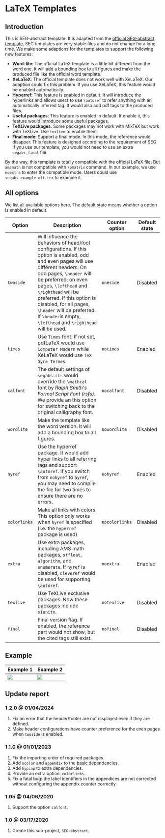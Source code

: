 # LaTeX Templates

## Introduction

This is SEG-abstract template. It is adapted from the [official SEG-abstract template][git-seg]. SEG templates are very stable files and do not change for a long time. We make some adaptions for the templates to support the following new features:

* **Word-lite**: The official LaTeX template is a little bit different from the word one. It will add a bounding box to all figures and make the produced file like the official word template.
* **XeLaTeX**: The official template does not work well with XeLaTeX. Our adaption could fix this problem. If you use XeLaTeX, this feature would be enabled automatically.
* **Hyperref**: This feature is enabled in default. It will introduce the hyperlinks and allows users to use `\autoref` to refer anything with an automatically inferred tag. It would also add pdf tags to the produced files.
* **Useful packages**: This feature is enabled in default. If enable it, this feature would introduce some useful packages.
* **TeXLive packages**: Some packages may not work with MikTeX but work with TeXLive. Use `texlive` to enable them.
* **Final mode**: Support a final mode. In this mode, the reference would disapper. This feature is designed according to the requirement of SEG. If you use our template, you would not need to use an extra `segabs_final` file.

By the way, this template is totally compatible with the official LaTeX file. But `amsmath` is not compatible with `\pmatrix` command. In our example, we use `noextra` to enter the compatible mode. Users could use `segabs_example_off.tex` to examine it.

## All options

We list all available options here. The default state means whether a option is enabled in default.

| Option | Description | Counter option | Default state |
| -----  |   -----     |      -----     |  -----  |
| `twoside` | Will influence the behaviors of head/foot configurations. If this option is enabled, odd and even pages will use different headers. On odd pages, `\header` will be preferred; on even pages, `\lefthead` and `\righthead` will be preferred. If this option is disabled, for all pages, `\header` will be preferred. If `\header`is empty, `\lefthead` and `\righthead` will be used. | `oneside` | Disabled |
| `times` | Use `Times` font. If not set, pdfLaTeX would use `Computer Modern` while XeLaTeX would use `TeX Gyre Termes`.  | `notimes` | Enabled |
| `calfont` | The default settings of `segabs.cls` would override the `\mathcal` font by *Ralph Smith's Formal Script Font (rsfs)*. We provide an this option for switching back to the original calligraphy font.  | `nocalfont` | Disabled |
| `wordlite` | Make the template like the word version. It will add a bounding box to all figures. | `nowordlite` | Disabled |
| `hyref` | Use the hyperref package. It would add hyper links to all referring tags and support `\autoref`. If you switch from `nohyref` to `hyref`, you may need to compile the file for two times to ensure there are no errors. | `nohyref` | Enabled |
| `colorlinks` | Make all links with colors. This option only works when `hyref` is specified (i.e. the `hyperref` package is used) | `nocolorlinks` | Disabled |
| `extra` | Use extra packages, including AMS math packages, `stfloat`, `algorithm`, and `enumerate`. If `hyref` is disabled, `cleveref` would be used for supporting `\autoref`. | `noextra` | Enabled |
| `texlive` | Use TeXLive exclusive packages. Now these packages include `siunitx`. | `notexlive` | Disabled |
| `final` | Final version flag. If enabled, the reference part would not show, but the cited tags still exist. | `nofinal` | Disabled |

## Example

| Example 1 | Example 2 |
| ----- | ----- |
| ![][ex-fig-1] | ![][ex-fig-2] |

## Update report

### 1.2.0 @ 01/04/2024

1. Fix an error that the header/footer are not displayed even if they are defined.
2. Make header configurations have counter preference for the even pages when `twoside` is enabled.

### 1.1.0 @ 01/01/2023

1. Fix the importing order of required packages.
2. Add `xcolor` and `appendix` to the basic dependencies.
3. Add `hypcap` to extra dependencies.
4. Provide an extra option: `colorlinks`.
5. Fix a fatal bug: the label identifiers in the appendices are not corrected without configuring the appendix counter correctly.

### 1.05 @ 04/06/2020

1. Support the option `calfont`.

### 1.0 @ 03/17/2020

1. Create this sub-project, `SEG-abstract`.

[git-seg]:https://github.com/SEGTeX/texmf/tree/master/tex/latex/seg
[git-beamer]:https://github.com/cainmagi/UH-beamer-templates

[ex-fig-1]:./display/seg-abs-1.png
[ex-fig-2]:./display/seg-abs-2.png